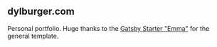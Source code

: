 ## dylburger.com

Personal portfolio. Huge thanks to the [Gatsby Starter "Emma"](https://github.com/LeKoArts/gatsby-starter-portfolio-emma) for the general template.
